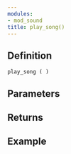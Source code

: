 ```yaml
---
modules:
- mod_sound
title: play_song()
---
```


## Definition

    play_song ( )

## Parameters

## Returns

## Example

```
```
